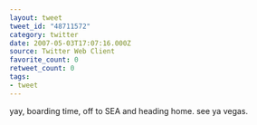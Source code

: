 ```yaml
---
layout: tweet
tweet_id: "48711572"
category: twitter
date: 2007-05-03T17:07:16.000Z
source: Twitter Web Client
favorite_count: 0
retweet_count: 0
tags:
- tweet
---
```


yay, boarding time, off to SEA and heading home.  see ya vegas.
